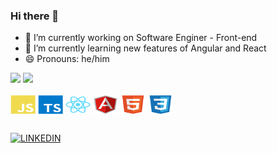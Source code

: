 ### Hi there 👋

- 🔭 I’m currently working on Software Enginer - Front-end
- 🌱 I’m currently learning new features of Angular and React
- 😄 Pronouns: he/him

<div>
    <a href="https://github.com/rdfenix"></a>
    <img height="180em"
        src="https://github-readme-stats.vercel.app/api?username=rdfenix&show_icons=true&theme=dracula&include_all_commits=true&count_private=true">
    <img height="180em"
        src="https://github-readme-stats.vercel.app/api/top-langs/?username=rdfenix&layout=compact&langs_count=16&theme=dracula">
</div>

<div style="display: inline_block"><br>
  <img align="center" alt="Js" height="30" width="40" src="https://raw.githubusercontent.com/devicons/devicon/master/icons/javascript/javascript-plain.svg">
  <img align="center" alt="Ts" height="30" width="40" src="https://raw.githubusercontent.com/devicons/devicon/master/icons/typescript/typescript-plain.svg">
  <img align="center" alt="React" height="30" width="40" src="https://raw.githubusercontent.com/devicons/devicon/master/icons/react/react-original.svg">
  <img align="center" alt="React" height="30" width="40" src="https://raw.githubusercontent.com/devicons/devicon/master/icons/angularjs/angularjs-original.svg">
  <img align="center" alt="HTML" height="30" width="40" src="https://raw.githubusercontent.com/devicons/devicon/master/icons/html5/html5-original.svg">
  <img align="center" alt="CSS" height="30" width="40" src="https://raw.githubusercontent.com/devicons/devicon/master/icons/css3/css3-original.svg">
</div>

##

<div>
  <a href="https://www.linkedin.com/in/rudnei-carlos-de-oliveira-6255845a/" target="_blank">
    <img src="https://img.shields.io/badge/LinkedIn-0077B5?style=for-the-badge&logo=linkedin&logoColor=white" alt="LINKEDIN">
  </a>
</div>
